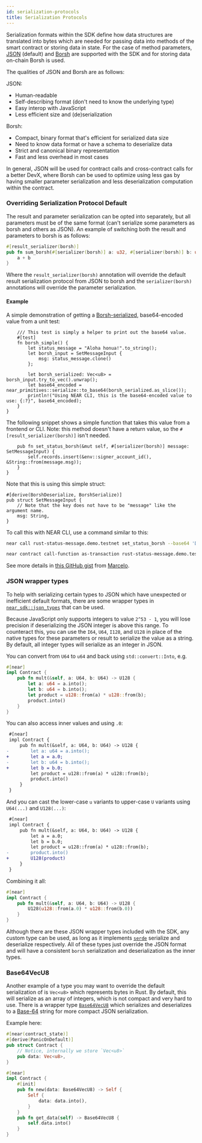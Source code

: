 ```yaml
---
id: serialization-protocols
title: Serialization Protocols
---
```





Serialization formats within the SDK define how data structures are translated into bytes which are needed for passing data into methods of the smart contract or storing data in state. For the case of method parameters, [JSON](https://www.json.org/json-en.html) (default) and [Borsh](https://borsh.io/) are supported with the SDK and for storing data on-chain Borsh is used.

The qualities of JSON and Borsh are as follows:

JSON:
- Human-readable
- Self-describing format (don't need to know the underlying type)
- Easy interop with JavaScript
- Less efficient size and (de)serialization

Borsh:
- Compact, binary format that's efficient for serialized data size
- Need to know data format or have a schema to deserialize data
- Strict and canonical binary representation
- Fast and less overhead in most cases

In general, JSON will be used for contract calls and cross-contract calls for a better DevX, where Borsh can be used to optimize using less gas by having smaller parameter serialization and less deserialization computation within the contract.

### Overriding Serialization Protocol Default

The result and parameter serialization can be opted into separately, but all parameters must be of the same format (can't serialize some parameters as borsh and others as JSON). An example of switching both the result and parameters to borsh is as follows:

```rust
#[result_serializer(borsh)]
pub fn sum_borsh(#[serializer(borsh)] a: u32, #[serializer(borsh)] b: u32) -> u32 {
    a + b
}
```

Where the `result_serializer(borsh)` annotation will override the default result serialization protocol from JSON to borsh and the `serializer(borsh)` annotations will override the parameter serialization.

#### Example

A simple demonstration of getting a [Borsh-serialized](https://borsh.io), base64-encoded value from a unit test:

```
    /// This test is simply a helper to print out the base64 value.
    #[test]
    fn borsh_simple() {
        let status_message = "Aloha honua!".to_string();
        let borsh_input = SetMessageInput {
            msg: status_message.clone()
        };

        let borsh_serialized: Vec<u8> = borsh_input.try_to_vec().unwrap();
        let base64_encoded = near_primitives::serialize::to_base64(borsh_serialized.as_slice());
        println!("Using NEAR CLI, this is the base64-encoded value to use: {:?}", base64_encoded);
    }
}
```

The following snippet shows a simple function that takes this value from a frontend or CLI. Note: this method doesn't have a return value, so the `#[result_serializer(borsh)]` isn't needed.

```
    pub fn set_status_borsh(&mut self, #[serializer(borsh)] message: SetMessageInput) {
        self.records.insert(&env::signer_account_id(), &String::from(message.msg));
    }
}
```

Note that this is using this simple struct:

```
#[derive(BorshDeserialize, BorshSerialize)]
pub struct SetMessageInput {
    // Note that the key does not have to be "message" like the argument name.
    msg: String,
}

```

To call this with NEAR CLI, use a command similar to this:

<Tabs groupId="cli-tabs">
<TabItem value="short" label="Short">

```bash
near call rust-status-message.demo.testnet set_status_borsh --base64 'DAAAAEFsb2hhIGhvbnVhIQ==' --accountId demo.testnet
```
</TabItem>
<TabItem value="full" label="Full">

```bash
near contract call-function as-transaction rust-status-message.demo.testnet set_status_borsh base64-args 'DAAAAEFsb2hhIGhvbnVhIQ==' prepaid-gas '30 TeraGas' attached-deposit '0 NEAR' sign-as demo.testnet network-config testnet sign-with-keychain send
```
</TabItem>
</Tabs>


See more details in [this GitHub gist](https://gist.github.com/mfornet/d8a94af333a68d67affd8cb78464c7c0) from [Marcelo](https://gist.github.com/mfornet).

### JSON wrapper types

To help with serializing certain types to JSON which have unexpected or inefficient default formats, there are some wrapper types in [`near_sdk::json_types`](https://docs.rs/near-sdk/3.1.0/near_sdk/json_types/index.html) that can be used.

Because JavaScript only supports integers to value `2^53 - 1`, you will lose precision if deserializing the JSON integer is above this range. To counteract this, you can use the `I64`, `U64`, `I128`, and `U128` in place of the native types for these parameters or result to serialize the value as a string. By default, all integer types will serialize as an integer in JSON.

You can convert from `U64` to `u64` and back using `std::convert::Into`, e.g.

```rust
#[near]
impl Contract {
    pub fn mult(&self, a: U64, b: U64) -> U128 {
        let a: u64 = a.into();
        let b: u64 = b.into();
        let product = u128::from(a) * u128::from(b);
        product.into()
    }
}
```

You can also access inner values and using `.0`:

```diff
 #[near]
 impl Contract {
     pub fn mult(&self, a: U64, b: U64) -> U128 {
-        let a: u64 = a.into();
+        let a = a.0;
-        let b: u64 = b.into();
+        let b = b.0;
         let product = u128::from(a) * u128::from(b);
         product.into()
     }
 }
```

And you can cast the lower-case `u` variants to upper-case `U` variants using `U64(...)` and `U128(...)`:

```diff
 #[near]
 impl Contract {
     pub fn mult(&self, a: U64, b: U64) -> U128 {
         let a = a.0;
         let b = b.0;
         let product = u128::from(a) * u128::from(b);
-        product.into()
+        U128(product)
     }
 }
```

Combining it all:

```rust
#[near]
impl Contract {
    pub fn mult(&self, a: U64, b: U64) -> U128 {
        U128(u128::from(a.0) * u128::from(b.0))
    }
}
```

Although there are these JSON wrapper types included with the SDK, any custom type can be used, as long as it implements [`serde`](https://serde.rs/) serialize and deserialize respectively. All of these types just override the JSON format and will have a consistent `borsh` serialization and deserialization as the inner types.

### Base64VecU8

Another example of a type you may want to override the default serialization of is `Vec<u8>` which represents bytes in Rust. By default, this will serialize as an array of integers, which is not compact and very hard to use. There is a wrapper type [`Base64VecU8`](https://docs.rs/near-sdk/3.1.0/near_sdk/json_types/struct.Base64VecU8.html) which serializes and deserializes to a [Base-64](https://en.wikipedia.org/wiki/Base64) string for more compact JSON serialization.

Example here:

```rust
#[near(contract_state)]
#[derive(PanicOnDefault)]
pub struct Contract {
    // Notice, internally we store `Vec<u8>` 
    pub data: Vec<u8>,
}

#[near]
impl Contract {
    #[init]
    pub fn new(data: Base64VecU8) -> Self {
        Self {
            data: data.into(),
        }
    }
    pub fn get_data(self) -> Base64VecU8 {
        self.data.into()
    }
}
```
